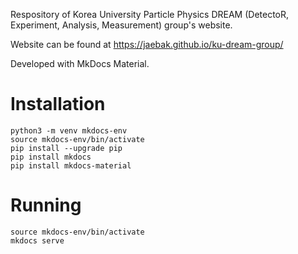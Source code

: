 Respository of Korea University Particle Physics DREAM (DetectoR, Experiment, Analysis, Measurement) group's website.

Website can be found at https://jaebak.github.io/ku-dream-group/

Developed with MkDocs Material.

# Installation
```
python3 -m venv mkdocs-env
source mkdocs-env/bin/activate
pip install --upgrade pip
pip install mkdocs
pip install mkdocs-material
```

# Running
```
source mkdocs-env/bin/activate
mkdocs serve
```
